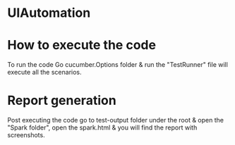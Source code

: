 # UIAutomation

# How to execute the code
To run the code Go cucumber.Options folder & run the "TestRunner" file will execute all the scenarios.

# Report generation
Post executing the code go to test-output folder under the root & open the "Spark folder", open the spark.html & you will find the report with screenshots.



